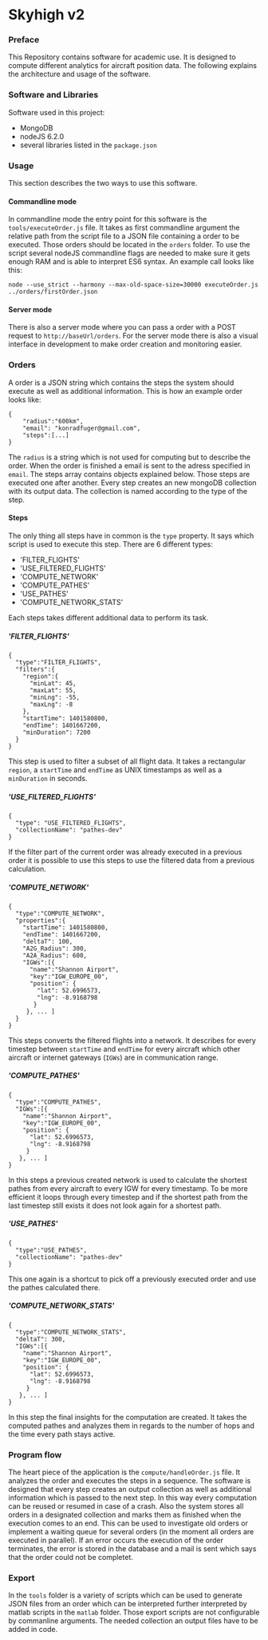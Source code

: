 # Skyhigh v2

### Preface

This Repository contains software for academic use. It is designed to compute different analytics for aircraft position data. The following explains the architecture and usage of the software.


### Software and Libraries

Software used in this project:
* MongoDB
* nodeJS 6.2.0
* several libraries listed in the `package.json`



### Usage

This section describes the two ways to use this software.

#### Commandline mode

In commandline mode the entry point for this software is the `tools/executeOrder.js` file. It takes as first commandline argument the relative path from the script file to a JSON file containing a order to be executed. Those orders should be located in the `orders` folder. To use the script several nodeJS commandline flags are needed to make sure it gets enough RAM and is able to interpret ES6 syntax. An example call looks like this:

`node --use_strict --harmony --max-old-space-size=30000 executeOrder.js ../orders/firstOrder.json`

#### Server mode

There is also a server mode where you can pass a order with a POST request to `http://baseUrl/orders`. For the server mode there is also a visual interface in development to make order creation and monitoring easier.


### Orders

A order is a JSON string which contains the steps the system should execute as well as additional information.
This is how an example order looks like:

```
{
    "radius":"600km",
    "email": "konradfuger@gmail.com",
    "steps":[...]
}
```

The `radius` is a string which is not used for computing but to describe the order. When the order is finished a email is sent to the adress specified in `email`. The steps array contains objects explained below. Those steps are executed one after another. Every step creates an new mongoDB collection with its output data. The collection is named according to the type of the step.

#### Steps

The only thing all steps have in common is the `type` property. It says which script is used to execute this step. There are 6 different types:

* 'FILTER_FLIGHTS'
* 'USE_FILTERED_FLIGHTS'
* 'COMPUTE_NETWORK'
* 'COMPUTE_PATHES'
* 'USE_PATHES'
* 'COMPUTE_NETWORK_STATS'

Each steps takes different additional data to perform its task.

##### 'FILTER_FLIGHTS'

```
{
  "type":"FILTER_FLIGHTS",
  "filters":{
    "region":{
      "minLat": 45,
      "maxLat": 55,
      "minLng": -55,
      "maxLng": -8
    },
    "startTime": 1401580800,
    "endTime": 1401667200,
    "minDuration": 7200
  }
}
```
This step is used to filter a subset of all flight data. It takes a rectangular `region`, a `startTime` and `endTime` as UNIX timestamps as well as a `minDuration` in seconds.

##### 'USE_FILTERED_FLIGHTS'
```
{
  "type": "USE_FILTERED_FLIGHTS",
  "collectionName": "pathes-dev"
}
```

If the filter part of the current order was already executed in a previous order it is possible to use this steps to use the filtered data from a previous calculation.

##### 'COMPUTE_NETWORK'
```
{
  "type":"COMPUTE_NETWORK",
  "properties":{
    "startTime": 1401580800,
    "endTime": 1401667200,
    "deltaT": 100,
    "A2G_Radius": 300,
    "A2A_Radius": 600, 
    "IGWs":[{
      "name":"Shannon Airport",
      "key":"IGW_EUROPE_00",
      "position": {
        "lat": 52.6996573,
        "lng": -8.9168798
       }
     }, ... ]
  }
}
```

This steps converts the filtered flights into a network. It describes for every timestep between `startTime` and `endTime` for every aircraft which other aircraft or internet gateways (`IGWs`) are in communication range.

##### 'COMPUTE_PATHES'
```
{
  "type":"COMPUTE_PATHES",
  "IGWs":[{
    "name":"Shannon Airport",
    "key":"IGW_EUROPE_00",
    "position": {
      "lat": 52.6996573,
      "lng": -8.9168798
     }
   }, ... ]
}
```

In this steps a previous created network is used to calculate the shortest pathes from every aircraft to every IGW for every timestamp. To be more efficient it loops through every timestep and if the shortest path from the last timestep still exists it does not look again for a shortest path.

##### 'USE_PATHES'
```
{
  "type":"USE_PATHES",
  "collectionName": "pathes-dev"
}
```

This one again is a shortcut to pick off a previously executed order and use the pathes calculated there.

##### 'COMPUTE_NETWORK_STATS'
```
{
  "type":"COMPUTE_NETWORK_STATS",
  "deltaT": 300,
  "IGWs":[{
    "name":"Shannon Airport",
    "key":"IGW_EUROPE_00",
    "position": {
      "lat": 52.6996573,
      "lng": -8.9168798
     }
   }, ... ]
}
```

In this step the final insights for the computation are created. It takes the computed pathes and analyzes them in regards to the number of hops and the time every path stays active.


### Program flow

The heart piece of the application is the `compute/handleOrder.js` file. It analyzes the order and executes the steps in a sequence. The software is designed that every step creates an output collection as well as additional information which is passed to the next step. In this way every computation can be reused or resumed in case of a crash. Also the system stores all orders in a designated collection and marks them as finished when the execution comes to an end. This can be used to investigate old orders or implement a waiting queue for several orders (in the moment all orders are executed in parallel). If an error occurs the execution of the order terminates, the error is stored in the database and a mail is sent which says that the order could not be completet.


### Export

In the `tools` folder is a variety of scripts which can be used to generate JSON files from an order which can be interpreted further interpreted by matlab scripts in the `matlab` folder. Those export scripts are not configurable by commanline arguments. The needed collection an output files have to be added in code. 
